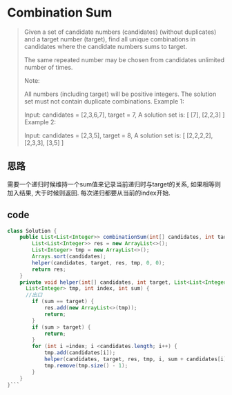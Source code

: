 # Combination Sum

> Given a set of candidate numbers (candidates) (without duplicates) and a target number (target), find all unique combinations in candidates where the candidate numbers sums to target.
> 
> The same repeated number may be chosen from candidates unlimited number of times.
> 
> Note:
> 
> All numbers (including target) will be positive integers.
> The solution set must not contain duplicate combinations.
> Example 1:
> 
> Input: candidates = [2,3,6,7], target = 7,
> A solution set is:
> [
>   [7],
>   [2,2,3]
> ]
> Example 2:
> 
> Input: candidates = [2,3,5], target = 8,
> A solution set is:
> [
>   [2,2,2,2],
>   [2,3,3],
>   [3,5]
> ]


## 思路
需要一个递归时候维持一个sum值来记录当前递归时与target的关系, 如果相等则加入结果, 大于时候则返回.
每次递归都要从当前的index开始.

## code
```java
class Solution {
    public List<List<Integer>> combinationSum(int[] candidates, int target) {
        List<List<Integer>> res = new ArrayList<>();
        List<Integer> tmp = new ArrayList<>();
        Arrays.sort(candidates);
        helper(candidates, target, res, tmp, 0, 0);
        return res;
    }
    private void helper(int[] candidates, int target, List<List<Integer>> res,
      List<Integer> tmp, int index, int sum) {
      //出口
        if (sum == target) {
            res.add(new ArrayList<>(tmp));
            return;
        }
        if (sum > target) {
            return;
        }
        for (int i =index; i <candidates.length; i++) {
            tmp.add(candidates[i]);
            helper(candidates, target, res, tmp, i, sum + candidates[i]);
            tmp.remove(tmp.size() - 1);
        }
    }
}```
